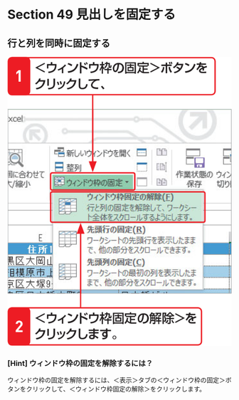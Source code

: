 # Section 49 見出しを固定する

## 行と列を同時に固定する

![](004.png)

### [Hint] ウィンドウ枠の固定を解除するには？

ウィンドウ枠の固定を解除するには、＜表示＞タブの＜ウィンドウ枠の固定＞ボタンをクリックして、＜ウィンドウ枠固定の解除＞をクリックします。
